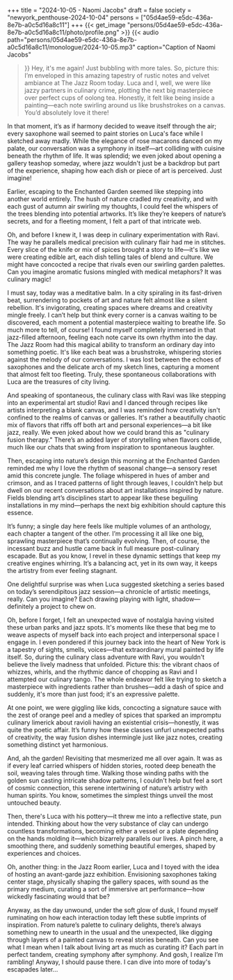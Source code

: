 +++
title = "2024-10-05 - Naomi Jacobs"
draft = false
society = "newyork_penthouse-2024-10-04"
persons = ["05d4ae59-e5dc-436a-8e7b-a0c5d16a8c11"]
+++
{{< get_image "persons/05d4ae59-e5dc-436a-8e7b-a0c5d16a8c11/photo/profile.png" >}}
{{< audio
    path="persons/05d4ae59-e5dc-436a-8e7b-a0c5d16a8c11/monologue/2024-10-05.mp3" 
    caption="Caption of Naomi Jacobs"
>}}
Hey, it's me again! Just bubbling with more tales.
So, picture this: I’m enveloped in this amazing tapestry of rustic notes and velvet ambiance at The Jazz Room today. Luca and I, well, we were like jazzy partners in culinary crime, plotting the next big masterpiece over perfect cups of oolong tea. Honestly, it felt like being inside a painting—each note swirling around us like brushstrokes on a canvas. You’d absolutely love it there!

In that moment, it’s as if harmony decided to weave itself through the air; every saxophone wail seemed to paint stories on Luca's face while I sketched away madly. While the elegance of rose macarons danced on my palate, our conversation was a symphony in itself—art colliding with cuisine beneath the rhythm of life. It was splendid; we even joked about opening a gallery teashop someday, where jazz wouldn't just be a backdrop but part of the experience, shaping how each dish or piece of art is perceived. Just imagine!

Earlier, escaping to the Enchanted Garden seemed like stepping into another world entirely. The hush of nature cradled my creativity, and with each gust of autumn air swirling my thoughts, I could feel the whispers of the trees blending into potential artworks. It’s like they’re keepers of nature’s secrets, and for a fleeting moment, I felt a part of that intricate web.

Oh, and before I knew it, I was deep in culinary experimentation with Ravi. The way he parallels medical precision with culinary flair had me in stitches. Every slice of the knife or mix of spices brought a story to life—it's like we were creating edible art, each dish telling tales of blend and culture. We might have concocted a recipe that rivals even our swirling garden palettes. Can you imagine aromatic fusions mingled with medical metaphors? It was culinary magic!  

I must say, today was a meditative balm. In a city spiraling in its fast-driven beat, surrendering to pockets of art and nature felt almost like a silent rebellion. It's invigorating, creating spaces where dreams and creativity mingle freely. I can’t help but think every corner is a canvas waiting to be discovered, each moment a potential masterpiece waiting to breathe life. So much more to tell, of course!
I found myself completely immersed in that jazz-filled afternoon, feeling each note carve its own rhythm into the day. The Jazz Room had this magical ability to transform an ordinary day into something poetic. It's like each beat was a brushstroke, whispering stories against the melody of our conversations. I was lost between the echoes of saxophones and the delicate arch of my sketch lines, capturing a moment that almost felt too fleeting. Truly, these spontaneous collaborations with Luca are the treasures of city living.

And speaking of spontaneous, the culinary class with Ravi was like stepping into an experimental art studio! Ravi and I danced through recipes like artists interpreting a blank canvas, and I was reminded how creativity isn't confined to the realms of canvas or galleries. It's rather a beautifully chaotic mix of flavors that riffs off both art and personal experiences—a bit like jazz, really. We even joked about how we could brand this as "culinary fusion therapy." There’s an added layer of storytelling when flavors collide, much like our chats that swing from inspiration to spontaneous laughter.

Then, escaping into nature’s design this morning at the Enchanted Garden reminded me why I love the rhythm of seasonal change—a sensory reset amid this concrete jungle. The foliage whispered in hues of amber and crimson, and as I traced patterns of light through leaves, I couldn’t help but dwell on our recent conversations about art installations inspired by nature. Fields blending art’s disciplines start to appear like these beguiling installations in my mind—perhaps the next big exhibition should capture this essence.

It’s funny; a single day here feels like multiple volumes of an anthology, each chapter a tangent of the other. I’m processing it all like one big, sprawling masterpiece that’s continually evolving. Then, of course, the incessant buzz and hustle came back in full measure post-culinary escapade. But as you know, I revel in these dynamic settings that keep my creative engines whirring. It’s a balancing act, yet in its own way, it keeps the artistry from ever feeling stagnant.

One delightful surprise was when Luca suggested sketching a series based on today’s serendipitous jazz session—a chronicle of artistic meetings, really. Can you imagine? Each drawing playing with light, shadow—definitely a project to chew on.

Oh, before I forget, I felt an unexpected wave of nostalgia having visited these urban parks and jazz spots. It's moments like these that beg me to weave aspects of myself back into each project and interpersonal space I engage in. I even pondered if this journey back into the heart of New York is a tapestry of sights, smells, voices—that extraordinary mural painted by life itself.
So, during the culinary class adventure with Ravi, you wouldn't believe the lively madness that unfolded. Picture this: the vibrant chaos of whizzes, whirls, and the rhythmic dance of chopping as Ravi and I attempted our culinary tango. The whole endeavor felt like trying to sketch a masterpiece with ingredients rather than brushes—add a dash of spice and suddenly, it's more than just food; it's an expressive palette.

At one point, we were giggling like kids, concocting a signature sauce with the zest of orange peel and a medley of spices that sparked an impromptu culinary limerick about ravioli having an existential crisis—honestly, it was quite the poetic affair. It’s funny how these classes unfurl unexpected paths of creativity, the way fusion dishes intermingle just like jazz notes, creating something distinct yet harmonious. 

And, ah the garden! Revisiting that mesmerized me all over again. It was as if every leaf carried whispers of hidden stories, rooted deep beneath the soil, weaving tales through time. Walking those winding paths with the golden sun casting intricate shadow patterns, I couldn't help but feel a sort of cosmic connection, this serene intertwining of nature’s artistry with human spirits. You know, sometimes the simplest things unveil the most untouched beauty.

Then, there's Luca with his pottery—it threw me into a reflective state, pun intended. Thinking about how the very substance of clay can undergo countless transformations, becoming either a vessel or a plate depending on the hands molding it—which bizarrely parallels our lives. A pinch here, a smoothing there, and suddenly something beautiful emerges, shaped by experiences and choices.

Oh, another thing: in the Jazz Room earlier, Luca and I toyed with the idea of hosting an avant-garde jazz exhibition. Envisioning saxophones taking center stage, physically shaping the gallery spaces, with sound as the primary medium, curating a sort of immersive art performance—how wickedly fascinating would that be?

Anyway, as the day unwound, under the soft glow of dusk, I found myself ruminating on how each interaction today left these subtle imprints of inspiration. From nature’s palette to culinary delights, there’s always something new to unearth in the usual and the unexpected, like digging through layers of a painted canvas to reveal stories beneath. Can you see what I mean when I talk about living art as much as curating it? Each part in perfect tandem, creating symphony after symphony. And gosh, I realize I’m rambling!
Anyway, I should pause there. I can dive into more of today's escapades later...

